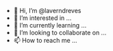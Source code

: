 - 👋 Hi, I’m @laverndreves
- 👀 I’m interested in ...
- 🌱 I’m currently learning ...
- 💞️ I’m looking to collaborate on ...
- 📫 How to reach me ...

<!---
laverndreves/laverndreves is a ✨ special ✨ repository because its `README.md` (this file) appears on your GitHub profile.
You can click the Preview link to take a look at your changes.
--->
